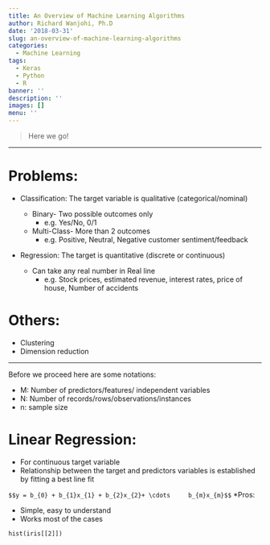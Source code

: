 ```yaml
---
title: An Overview of Machine Learning Algorithms
author: Richard Wanjohi, Ph.D
date: '2018-03-31'
slug: an-overview-of-machine-learning-algorithms
categories:
  - Machine Learning
tags:
  - Keras
  - Python
  - R
banner: ''
description: ''
images: []
menu: ''
---
```



<!--more-->

> Here we go!

***
# Problems:
* Classification: The target variable is qualitative (categorical/nominal)
   + Binary- Two possible outcomes only
      + e.g. Yes/No, 0/1
   + Multi-Class- More than 2 outcomes
      + e.g. Positive, Neutral, Negative  customer sentiment/feedback

* Regression: The target is quantitative (discrete or continuous) 
   + Can take any real number in Real line
      + e.g. Stock prices, estimated revenue, interest rates, price of house, Number of accidents 

   
# Others:
* Clustering
* Dimension reduction

***

Before we proceed here are some notations:
* M: Number of predictors/features/ independent variables
* N: Number of records/rows/observations/instances
* n: sample size 


# Linear Regression:

* For continuous target variable
* Relationship between the  target and predictors variables is established by fitting a best line fit

`$$y = b_{0} + b_{1}x_{1} + b_{2}x_{2}+ \cdots     b_{m}x_{m}$$`
*Pros:
  + Simple, easy to understand
  + Works most of the cases



```{r echo= False}
hist(iris[[2]])
```


